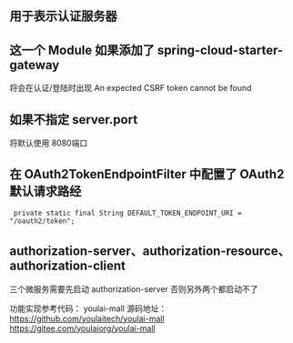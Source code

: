 


## 用于表示认证服务器


## 这一个 Module 如果添加了 spring-cloud-starter-gateway 

将会在认证/登陆时出现 An expected CSRF token cannot be found


## 如果不指定 server.port

将默认使用 8080端口


## 在 OAuth2TokenEndpointFilter 中配置了 OAuth2 默认请求路经

```
 private static final String DEFAULT_TOKEN_ENDPOINT_URI = "/oauth2/token";

```


## authorization-server、authorization-resource、authorization-client
三个微服务需要先启动 authorization-server 否则另外两个都启动不了

功能实现参考代码：  youlai-mall
源码地址：  https://github.com/youlaitech/youlai-mall
https://gitee.com/youlaiorg/youlai-mall
